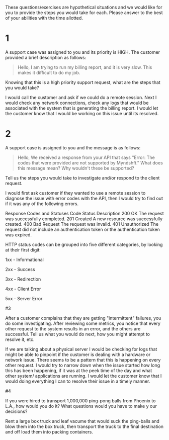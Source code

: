 These questions/exercises are hypothetical situations and we would like for you to provide the steps you would take for each.
Please answer to the best of your abilities with the time allotted.

# 1 
A support case was assigned to you and its priority is HIGH. The customer provided a brief description as follows:
> Hello,
>   I am trying to run my billing report, and it is very slow.  This makes it difficult to do my job.

Knowing that this is a high priority support request, what are the steps that you would take?

I would call the customer and ask if we could do a remote session. Next I would check any network connections, check any logs that would be associated with the system that is generating the billing report. I would let the customer know that I would be working on this issue until its resolved.




# 2 

A support case is assigned to you and the message is as follows:
> Hello,
>  We received a response from your API that says "Error: The codes that were provided are not supported by Myndshft."
>  What does this message mean?  Why wouldn't these be supported?

Tell us the steps you would take to investigate and/or respond to the client request.

I would first ask customer if they wanted to use a remote session to diagnose the issue with error codes with the API, then I would try to find out if it was any of the following errors.

Response Codes and Statuses
Code	Status	Description
200	OK	The request was successfully completed.
201	Created	A new resource was successfully created.
400	Bad Request	The request was invalid.
401	Unauthorized	The request did not include an authentication token or the authentication token was expired.

HTTP status codes can be grouped into five different categories, by looking at their first digit:

1xx - Informational

2xx - Success

3xx - Redirection

4xx - Client Error

5xx - Server Error


#3

After a customer complains that they are getting "intermittent" failures, you do some investigating.  After reviewing some metrics, you notice that every other request to the system results in an error, and the others are successful.
Tell us what you would do next, how you might attempt to resolve it, etc.

If we are talking about a physical server I would be checking for logs that might be able to pinpoint if the customer is dealing with a hardware or network issue. There seems to be a pattern that this is happening on every other request. I would try to narrow down when the issue started how long this has been happening, if it was at the peek time of the day and what other system/ applications are running. I would let the customer know that I would doing everything I can to resolve their issue in a timely manner.




#4

If you were hired to transport 1,000,000 ping-pong balls from Phoenix to L.A., how would you do it?  What questions would you have to make y our decisions?

Rent a large box truck and leaf vacume that would suck the ping-balls and blow them into the box truck, then transport the truck to the final destination and off load them into packing containers.
